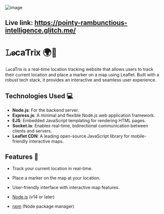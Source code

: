 ![image](https://github.com/user-attachments/assets/fc38884a-2a88-4d58-b527-d7a9c28d699c)

## Live link: https://pointy-rambunctious-intelligence.glitch.me/

# 𝙻ꭷcaƬrᎥx 🌍📍

𝙻ꭷcaƬrᎥx is a real-time location tracking website that allows users to track their current location and place a marker on a map using Leaflet. Built with a robust tech stack, it provides an interactive and seamless user experience.

## Technologies Used 💻

- **Node.js**: For the backend server.
- **Express.js**: A minimal and flexible Node.js web application framework.
- **EJS**: Embedded JavaScript templating for rendering HTML pages.
- **Socket.io**: Enables real-time, bidirectional communication between clients and servers.
- **Leaflet CDN**: A leading open-source JavaScript library for mobile-friendly interactive maps.

## Features 🚀

- Track your current location in real-time.
- Place a marker on the map at your location.
- User-friendly interface with interactive map features.


- [Node.js](https://nodejs.org/) (v14 or later)
- [npm](https://www.npmjs.com/) (Node package manager)
